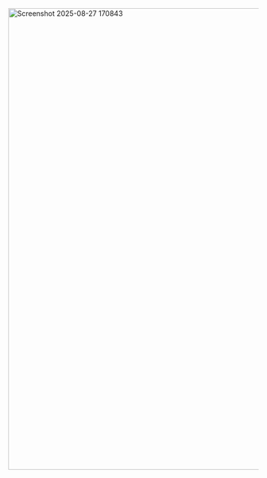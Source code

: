 <img width="1098" height="927" alt="Screenshot 2025-08-27 170843" src="https://github.com/user-attachments/assets/61ad76f3-eb06-4d59-9631-e652e566ea77" />
